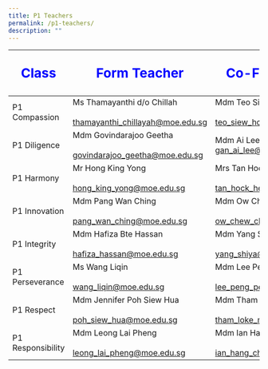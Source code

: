 ```yaml
---
title: P1 Teachers
permalink: /p1-teachers/
description: ""
---
```

| <p style="font-size: 26px; color: blue; font-weight: bold;">Class</p>|<p style="font-size: 26px; color: blue; font-weight: bold;">Form Teacher</p>                                                         | <p style="font-size: 26px; color: blue; font-weight: bold;">Co-Form Teacher  </p>                                                |
|-------------------|--------------------------------------------------------------------|-----------------------------------------------------------------|
| P1 Compassion     | Ms Thamayanthi d/o Chillah<br><br>thamayanthi_chillayah@moe.edu.sg | Mdm Teo Siew Hong<br><br>teo_siew_hong@moe.edu.sg               |
| P1 Diligence      | Mdm Govindarajoo Geetha<br><br>govindarajoo_geetha@moe.edu.sg<br>  | Mdm Ai Lee Gan <br>gan_ai_lee@moe.edu.sg<br>                    |
| P1 Harmony        | Mr Hong King Yong<br><br>hong_king_yong@moe.edu.sg                 | Mrs Tan Hock Heng@Yee Min<br><br>tan_hock_heng@moe.edu.sg       |
| P1 Innovation     | Mdm Pang Wan Ching<br><br>pang_wan_ching@moe.edu.sg                | Mdm Ow Chew Cheng<br><br>ow_chew_cheng@moe.edu.sg               |
| P1 Integrity      | Mdm Hafiza Bte Hassan<br><br>hafiza_hassan@moe.edu.sg              | Mdm Yang Shiya<br><br>yang_shiya@moe.edu.sg                     |
| P1 Perseverance   | Ms Wang Liqin<br><br>wang_liqin@moe.edu.sg                         | Mdm Lee Peng Peng Jessie<br><br>lee_peng_peng_jessie@moe.edu.sg |
| P1 Respect        | Mdm Jennifer Poh Siew Hua<br><br>poh_siew_hua@moe.edu.sg           | Mdm Tham Loke Mun<br><br>tham_loke_mun@moe.edu.sg               |
| P1 Responsibility | Mdm Leong Lai Pheng<br><br>leong_lai_pheng@moe.edu.sg              | Mdm Ian Hang Cheng<br><br>ian_hang_cheng@moe.edu.sg             |